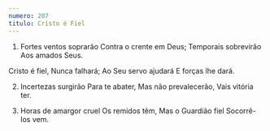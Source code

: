 ```yaml
---
numero: 207
titulo: Cristo é Fiel
---
```

1. Fortes ventos soprarão
Contra o crente em Deus;
Temporais sobrevirão
Aos amados Seus.

Cristo é fiel,
Nunca falhará;
Ao Seu servo ajudará
E forças lhe dará.

2. Incertezas surgirão
Para te abater,
Mas não prevalecerão,
Vais vitória ter.

3. Horas de amargor cruel
Os remidos têm,
Mas o Guardião fiel
Socorrê-los vem.
